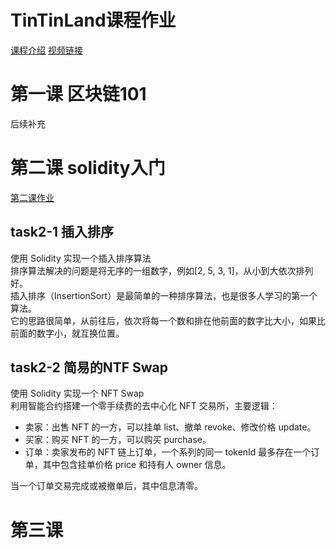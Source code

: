 # TinTinLand课程作业  
[课程介绍](https://attractive-spade-1e3.notion.site/3c55c15d535c43f7a236183af40cf76b)
[视频链接](https://www.youtube.com/playlist?list=PLCv99tqIzSwk25zjcb9tJo9RX2anLfPsN)

# 第一课  区块链101
后续补充

# 第二课  solidity入门  
[第二课作业](https://wj.qq.com/s2/15328895/mr9v/)
## task2-1 插入排序  
使用 Solidity 实现一个插入排序算法  
排序算法解决的问题是将无序的一组数字，例如[2, 5, 3, 1]，从小到大依次排列好。  
插入排序（InsertionSort）是最简单的一种排序算法，也是很多人学习的第一个算法。  
它的思路很简单，从前往后，依次将每一个数和排在他前面的数字比大小，如果比前面的数字小，就互换位置。  

## task2-2 简易的NTF Swap  
使用 Solidity 实现一个 NFT Swap  
利用智能合约搭建一个零手续费的去中心化 NFT 交易所，主要逻辑：  
- 卖家：出售 NFT 的一方，可以挂单 list、撤单 revoke、修改价格 update。  
- 买家：购买 NFT 的一方，可以购买 purchase。  
- 订单：卖家发布的 NFT 链上订单，一个系列的同一 tokenId 最多存在一个订单，其中包含挂单价格 price 和持有人 owner 信息。

当一个订单交易完成或被撤单后，其中信息清零。  

# 第三课
